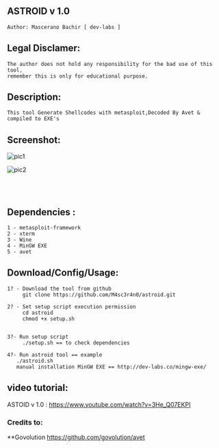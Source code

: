 ## ASTROID v 1.0 
    Author: Mascerano Bachir [ dev-labs ]

## Legal Disclamer:
    The author does not hold any responsibility for the bad use of this tool,
    remember this is only for educational purpose.

## Description:
    This tool Generate Shellcodes with metasploit,Decoded By Avet & compiled to EXE's 
 
## Screenshot:
![pic1](http://i.imgur.com/9eyz65c.jpg)

![pic2](http://i.imgur.com/dVDHqlb.jpg)

<br /><br />

## Dependencies :
    1 - metasploit-framework
	2 - xterm
	3 - Wine
	4 - MinGW EXE
	5 - avet

## Download/Config/Usage:
    1? - Download the tool from github
         git clone https://github.com/M4sc3r4n0/astroid.git

    2? - Set setup script execution permission
         cd astroid
         chmod +x setup.sh
	
		 
    3?- Run setup script
         ./setup.sh == to check dependencies

    4?- Run astroid tool == example
       ./astroid.sh 
       manual installation MinGW EXE == http://dev-labs.co/mingw-exe/

## video tutorial: 
ASTOID v 1.0 : https://www.youtube.com/watch?v=3He_Q07EKPI

### Credits to: 
**Govolution https://github.com/govolution/avet
